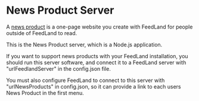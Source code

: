 # News Product Server

A <a href="http://docs.feedland.org/newsProducts.opml">news product</a> is a one-page website you create with FeedLand for people outside of FeedLand to read.

This is the News Product server, which is a Node.js application. 

If you want to support news products with your FeedLand installation, you should run this server software, and connect it to a FeedLand server with "urlFeedlandServer" in the config.json file. 

You must also configure FeedLand to connect to this server with "urlNewsProducts" in config.json, so it can provide a link to each users News Product in the first menu.

